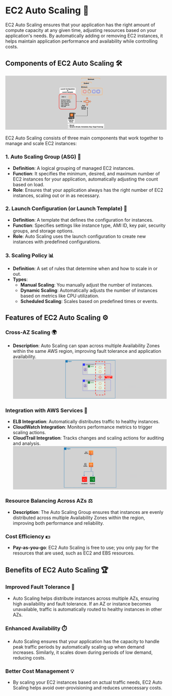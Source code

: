 # **EC2 Auto Scaling 🚀**

EC2 Auto Scaling ensures that your application has the right amount of compute capacity at any given time, adjusting resources based on your application's needs. By automatically adding or removing EC2 instances, it helps maintain application performance and availability while controlling costs.

## **Components of EC2 Auto Scaling 🛠️**

![EC2-Auto-Scaling-Components](images/ec2-as-components.png)

EC2 Auto Scaling consists of three main components that work together to manage and scale EC2 instances:

### **1. Auto Scaling Group (ASG)** 🔄

- **Definition**: A logical grouping of managed EC2 instances.
- **Function**: It specifies the minimum, desired, and maximum number of EC2 instances for your application, automatically adjusting the count based on load.
- **Role**: Ensures that your application always has the right number of EC2 instances, scaling out or in as necessary.

### **2. Launch Configuration (or Launch Template)** 📝

- **Definition**: A template that defines the configuration for instances.
- **Function**: Specifies settings like instance type, AMI ID, key pair, security groups, and storage options.
- **Role**: Auto Scaling uses the launch configuration to create new instances with predefined configurations.

### **3. Scaling Policy 📊**

- **Definition**: A set of rules that determine when and how to scale in or out.
- **Types**:
  - **Manual Scaling**: You manually adjust the number of instances.
  - **Dynamic Scaling**: Automatically adjusts the number of instances based on metrics like CPU utilization.
  - **Scheduled Scaling**: Scales based on predefined times or events.

## **Features of EC2 Auto Scaling ⚙️**

### **Cross-AZ Scaling 🌍**

- **Description**: Auto Scaling can span across multiple Availability Zones within the same AWS region, improving fault tolerance and application availability.
  ![ec2-as-multi-az](images/ec2-as-multi-az.png)

### **Integration with AWS Services 🔗**

- **ELB Integration**: Automatically distributes traffic to healthy instances.
- **CloudWatch Integration**: Monitors performance metrics to trigger scaling actions.
- **CloudTrail Integration**: Tracks changes and scaling actions for auditing and analysis.
  ![ec2-as-integrations](images/ec2-as-integrations.png)

### **Resource Balancing Across AZs ⚖️**

- **Description**: The Auto Scaling Group ensures that instances are evenly distributed across multiple Availability Zones within the region, improving both performance and reliability.

### **Cost Efficiency 💵**

- **Pay-as-you-go**: EC2 Auto Scaling is free to use; you only pay for the resources that are used, such as EC2 and EBS resources.

## **Benefits of EC2 Auto Scaling 🏆**

### **Improved Fault Tolerance 💪**

- Auto Scaling helps distribute instances across multiple AZs, ensuring high availability and fault tolerance. If an AZ or instance becomes unavailable, traffic is automatically routed to healthy instances in other AZs.

### **Enhanced Availability ⏱️**

- Auto Scaling ensures that your application has the capacity to handle peak traffic periods by automatically scaling up when demand increases. Similarly, it scales down during periods of low demand, reducing costs.

### **Better Cost Management 💡**

- By scaling your EC2 instances based on actual traffic needs, EC2 Auto Scaling helps avoid over-provisioning and reduces unnecessary costs.
